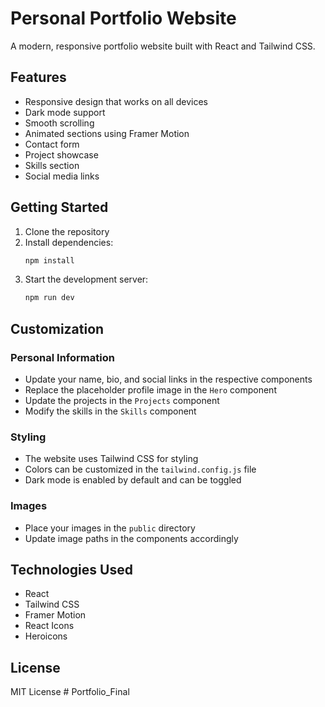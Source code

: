 # Personal Portfolio Website

A modern, responsive portfolio website built with React and Tailwind CSS.

## Features

- Responsive design that works on all devices
- Dark mode support
- Smooth scrolling
- Animated sections using Framer Motion
- Contact form
- Project showcase
- Skills section
- Social media links

## Getting Started

1. Clone the repository
2. Install dependencies:
   ```bash
   npm install
   ```
3. Start the development server:
   ```bash
   npm run dev
   ```

## Customization

### Personal Information
- Update your name, bio, and social links in the respective components
- Replace the placeholder profile image in the `Hero` component
- Update the projects in the `Projects` component
- Modify the skills in the `Skills` component

### Styling
- The website uses Tailwind CSS for styling
- Colors can be customized in the `tailwind.config.js` file
- Dark mode is enabled by default and can be toggled

### Images
- Place your images in the `public` directory
- Update image paths in the components accordingly

## Technologies Used

- React
- Tailwind CSS
- Framer Motion
- React Icons
- Heroicons

## License

MIT License
#   P o r t f o l i o _ F i n a l  
 